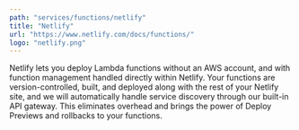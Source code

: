 ```yaml
---
path: "services/functions/netlify"
title: "Netlify"
url: "https://www.netlify.com/docs/functions/"
logo: "netlify.png"
---
```


Netlify lets you deploy Lambda functions without an AWS account, and with function management handled directly within Netlify. Your functions are version-controlled, built, and deployed along with the rest of your Netlify site, and we will automatically handle service discovery through our built-in API gateway. This eliminates overhead and brings the power of Deploy Previews and rollbacks to your functions.
